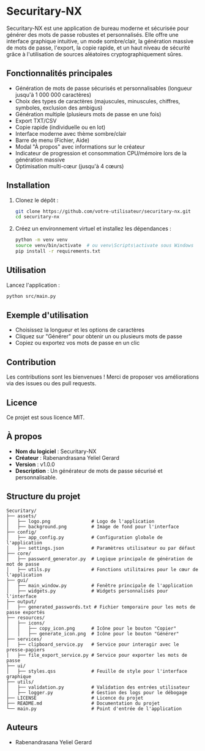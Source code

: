 # Securitary-NX

Securitary-NX est une application de bureau moderne et sécurisée pour générer des mots de passe robustes et personnalisés. Elle offre une interface graphique intuitive, un mode sombre/clair, la génération massive de mots de passe, l'export, la copie rapide, et un haut niveau de sécurité grâce à l'utilisation de sources aléatoires cryptographiquement sûres.

## Fonctionnalités principales
- Génération de mots de passe sécurisés et personnalisables (longueur jusqu'à 1 000 000 caractères)
- Choix des types de caractères (majuscules, minuscules, chiffres, symboles, exclusion des ambigus)
- Génération multiple (plusieurs mots de passe en une fois)
- Export TXT/CSV
- Copie rapide (individuelle ou en lot)
- Interface moderne avec thème sombre/clair
- Barre de menu (Fichier, Aide)
- Modal "À propos" avec informations sur le créateur
- Indicateur de progression et consommation CPU/mémoire lors de la génération massive
- Optimisation multi-cœur (jusqu'à 4 cœurs)

## Installation

1. Clonez le dépôt :
   ```bash
   git clone https://github.com/votre-utilisateur/securitary-nx.git
   cd securitary-nx
   ```
2. Créez un environnement virtuel et installez les dépendances :
   ```bash
   python -m venv venv
   source venv/bin/activate  # ou venv\Scripts\activate sous Windows
   pip install -r requirements.txt
   ```

## Utilisation

Lancez l'application :
```bash
python src/main.py
```

## Exemple d'utilisation
- Choisissez la longueur et les options de caractères
- Cliquez sur "Générer" pour obtenir un ou plusieurs mots de passe
- Copiez ou exportez vos mots de passe en un clic

## Contribution
Les contributions sont les bienvenues ! Merci de proposer vos améliorations via des issues ou des pull requests.

## Licence
Ce projet est sous licence MIT.

## À propos
- **Nom du logiciel** : Securitary-NX
- **Créateur** : Rabenandrasana Yeliel Gerard
- **Version** : v1.0.0
- **Description** : Un générateur de mots de passe sécurisé et personnalisable.

## Structure du projet

```
Securitary/
├── assets/
│   ├── logo.png               # Logo de l'application
│   ├── background.png         # Image de fond pour l'interface
├── config/
│   ├── app_config.py          # Configuration globale de l'application
│   ├── settings.json          # Paramètres utilisateur ou par défaut
├── core/
│   ├── password_generator.py  # Logique principale de génération de mot de passe
│   ├── utils.py               # Fonctions utilitaires pour le cœur de l'application
├── gui/
│   ├── main_window.py         # Fenêtre principale de l'application
│   ├── widgets.py             # Widgets personnalisés pour l'interface
├── output/
│   ├── generated_passwords.txt # Fichier temporaire pour les mots de passe exportés
├── resources/
│   ├── icons/
│   │   ├── copy_icon.png      # Icône pour le bouton "Copier"
│   │   ├── generate_icon.png  # Icône pour le bouton "Générer"
├── services/
│   ├── clipboard_service.py   # Service pour interagir avec le presse-papiers
│   ├── file_export_service.py # Service pour exporter les mots de passe
├── ui/
│   ├── styles.qss             # Feuille de style pour l'interface graphique
├── utils/
│   ├── validation.py          # Validation des entrées utilisateur
│   ├── logger.py              # Gestion des logs pour le débogage
├── LICENSE                    # Licence du projet
├── README.md                  # Documentation du projet
└── main.py                    # Point d'entrée de l'application
```


## Auteurs
- Rabenandrasana Yeliel Gerard
